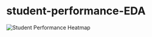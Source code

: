 # student-performance-EDA
![Student Performance Heatmap](https://github.com/aadilchavhan/student-performance-EDA/blob/main/Screenshot%202025-05-06%20164331.png)
